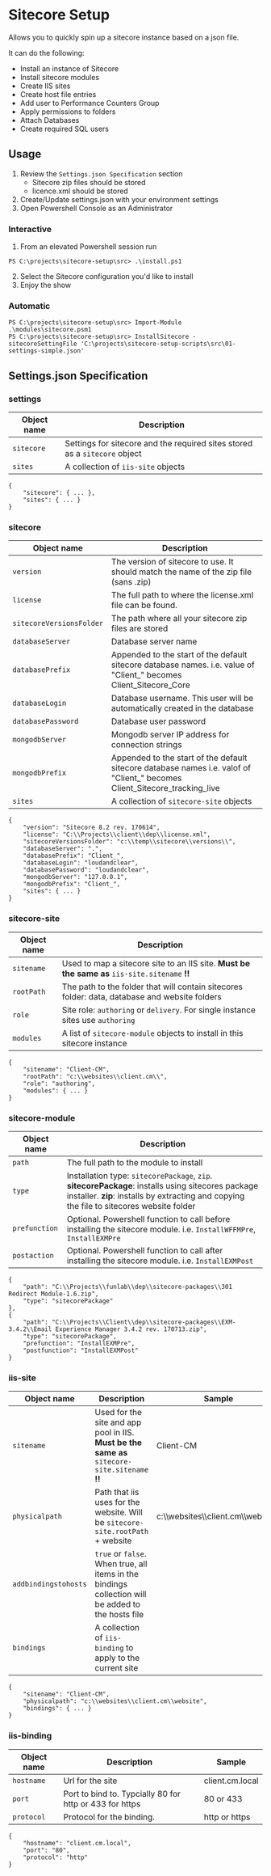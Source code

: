 # Sitecore Setup

Allows you to quickly spin up a sitecore instance based on a json file.

It can do the following:
- Install an instance of Sitecore
- Install sitecore modules
- Create IIS sites
- Create host file entries
- Add user to Performance Counters Group
- Apply permissions to folders
- Attach Databases
- Create required SQL users

## Usage 

1. Review the `Settings.json Specification` section
    - Sitecore zip files should be stored
    - licence.xml should be stored
1. Create/Update settings.json with your environment settings
1. Open Powershell Console as an Administrator

### Interactive

1. From an elevated Powershell session run
```
PS C:\projects\sitecore-setup\src> .\install.ps1
```
2. Select the Sitecore configuration you'd like to install
3. Enjoy the show

### Automatic

```
PS C:\projects\sitecore-setup\src> Import-Module .\modules\sitecore.psm1
PS C:\projects\sitecore-setup\src> InstallSitecore -sitecoreSettingFile 'C:\projects\sitecore-setup-scripts\src\01-settings-simple.json'
```

## Settings.json Specification

### settings

| Object name   | Description                    |
| ------------- | ------------------------------ |
| `sitecore`      | Settings for sitecore and the required sites stored as a `sitecore` object|
| `sites`   | A collection of `iis-site` objects     |

    {
        "sitecore": { ... },
        "sites": { ... }
    }

### sitecore

| Object name   | Description                    | 
| ------------- | ------------------------------ | 
| `version` | The version of sitecore to use. It should match the name of the zip file (sans .zip) | 
| `license` | The full path to where the license.xml file can be found. | 
| `sitecoreVersionsFolder` | The path where all your sitecore zip files are stored |
| `databaseServer` | Database server name |
| `databasePrefix` | Appended to the start of the default sitecore database names. i.e. value of "Client_" becomes Client_Sitecore_Core | 
| `databaseLogin` | Database username. This user will be automatically created in the database |
| `databasePassword` | Database user password |
| `mongodbServer` | Mongodb server IP address for connection strings |
| `mongodbPrefix` | Appended to the start of the default sitecore database names i.e. valof of "Client_" becomes Client_Sitecore_tracking_live |
| `sites` | A collection of `sitecore-site` objects | 

    {
        "version": "Sitecore 8.2 rev. 170614",
        "license": "C:\\Projects\\client\\dep\\license.xml",
        "sitecoreVersionsFolder": "c:\\temp\\sitecore\\versions\\",
        "databaseServer": ".",
        "databasePrefix": "Client_",
        "databaseLogin": "loudandclear",
        "databasePassword": "loudandclear",
        "mongodbServer": "127.0.0.1",
		"mongodbPrefix": "Client_",
        "sites": { ... }
    }

### sitecore-site

| Object name   | Description                    | 
| ------------- | ------------------------------ |
| `sitename` | Used to map a sitecore site to an IIS site. __Must be the same as__ `iis-site.sitename` __!!__ | 
| `rootPath` | The path to the folder that will contain sitecores folder: data, database and website folders  | 
| `role` | Site role: `authoring` or `delivery`. For single instance sites use `authoring`  | 
| `modules` | A list of `sitecore-module` objects to install in this sitecore instance  |

    {
        "sitename": "Client-CM",
        "rootPath": "c:\\websites\\client.cm\\",
        "role": "authoring",
        "modules": { ... }
    }

### sitecore-module

| Object name   | Description                    | 
| ------------- | ------------------------------ | 
| `path` | The full path to the module to install | 
| `type` | Installation type: `sitecorePackage`, `zip`. __sitecorePackage__: installs using sitecores package installer. __zip__: installs by extracting and copying the file to sitecores website folder  |
| `prefunction` | Optional. Powershell function to call before installing the sitecore module. i.e. `InstallWFFMPre`, `InstallEXMPre` |
| `postaction` | Optional. Powershell function to call after installing the sitecore module. i.e. `InstallEXMPost` |

    {
        "path": "C:\\Projects\\funlab\\dep\\sitecore-packages\\301 Redirect Module-1.6.zip",
        "type": "sitecorePackage"
    },
    {
        "path": "C:\\Projects\\Client\\dep\\sitecore-packages\\EXM-3.4.2\\Email Experience Manager 3.4.2 rev. 170713.zip",
        "type": "sitecorePackage",
        "prefunction": "InstallEXMPre",
        "postfunction": "InstallEXMPost"
    }

### iis-site

| Object name   | Description                    | Sample                         |
| ------------- | ------------------------------ | ------------------------------ |
| `sitename` | Used for the site and app pool in IIS. __Must be the same as__ `sitecore-site.sitename` __!!__ | Client-CM | 
| `physicalpath` | Path that iis uses for the website. Will be `sitecore-site.rootPath` +  website | c:\\\\websites\\\\client.cm\\\\website\\\\ | 
| `addbindingstohosts` | `true` or `false`. When true, all items in the bindings collection will be added to the hosts file | |
| `bindings` | A collection of `iis-binding` to apply to the current site | |

    {
        "sitename": "Client-CM",
        "physicalpath": "c:\\websites\\client.cm\\website",
        "bindings": { ... }
    }

### iis-binding

| Object name   | Description                    | Sample                         |
| ------------- | ------------------------------ | ------------------------------ |
| `hostname` | Url for the site | client.cm.local |
| `port` | Port to bind to. Typcially 80 for http or 433 for https | 80 or 433 |
| `protocol` | Protocol for the binding. | http or https |

    {
        "hostname": "client.cm.local",
        "port": "80",
        "protocol": "http"
    }